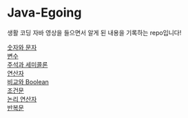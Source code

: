# Java-Egoing
생활 코딩 자바 영상을 들으면서 알게 된 내용을 기록하는 repo입니다!

[숫자와 문자](https://github.com/uuuuuuuk/Java-Egoing/blob/main/Number_And_Char.md) <br>
[변수](https://github.com/uuuuuuuk/Java-Egoing/blob/main/Variable.md) <br>
[주석과 세미콜론](https://github.com/uuuuuuuk/Java-Egoing/blob/main/Comment_And_Semicolon.md) <br>
[연산자](https://github.com/uuuuuuuk/Java-Egoing/blob/main/Operator.md)<br>
[비교와 Boolean](https://github.com/uuuuuuuk/Java-Egoing/blob/main/Boolean.md)<br>
[조건문](https://github.com/uuuuuuuk/Java-Egoing/blob/main/Conditional_Statement.md)<br>
[논리 연산자](https://github.com/uuuuuuuk/Java-Egoing/blob/main/Conditional_Operator.md)<br>
[반복문](https://github.com/uuuuuuuk/Java-Egoing/blob/main/Loop.md)